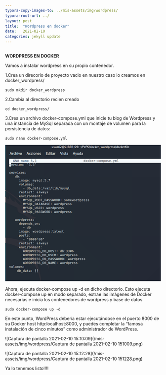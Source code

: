 ```yaml
---
typora-copy-images-to: ../mis-assets/img/wordpress/
typora-root-url: ../
layout: post
title:  "Wordpress en docker"
date:   2021-02-10
categories: jekyll update
---
```


##

**WORDPRESS EN DOCKER**



Vamos a instalar wordpress en su propio contenedor.

1.Crea un direcorio de proyecto vacio en nuestro caso lo creamos  en docker_wordpress/ 

```
sudo mkdir docker_wordpress
```

2.Cambia al directorio recien creado

```
cd docker_wordpress/
```

3.Crea un archivo docker-compose.yml que inicie tu blog de Wordpress y una instancia de MySql separada con un montaje de volumen para la persistencia de datos:

```
sudo nano docker-compose.yml
```

![1](/mis-assets/img/wordpress/1.png)



Ahora, ejecuta docker-compose up -d en dicho directorio. Esto ejecuta docker-compose up en modo separado, extrae las imágenes de Docker necesarias e inicia los contenedores de wordpress y base de datos

```
sudo docker-compose up -d
```



En este punto, WordPress debería estar ejecutándose en el puerto 8000 de su Docker host http:localhost:8000, y puedes completar la “famosa instalación de cinco minutos” como administrador de WordPress.



![Captura de pantalla 2021-02-10 15:10:09](/mis-assets/img/wordpress/Captura de pantalla 2021-02-10 151009.png)



![Captura de pantalla 2021-02-10 15:12:28](/mis-assets/img/wordpress/Captura de pantalla 2021-02-10 151228.png)



Ya lo tenemos listo!!!!